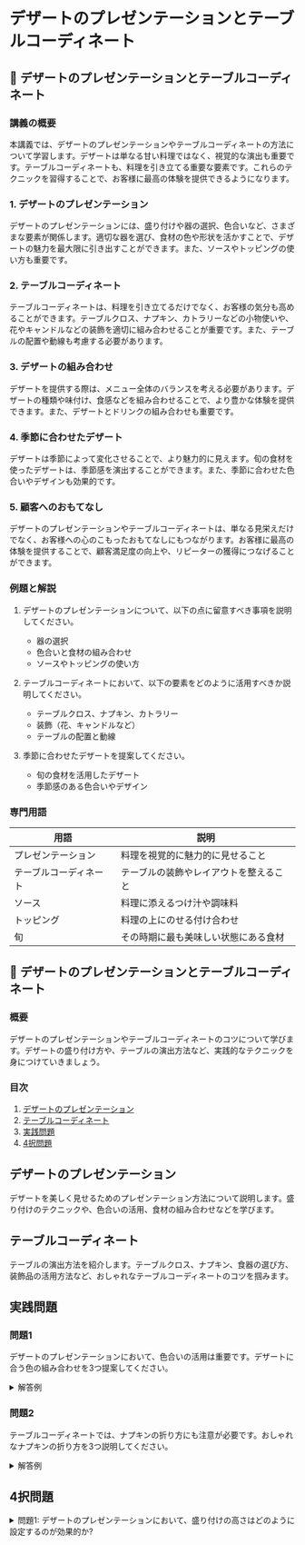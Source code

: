 # デザートのプレゼンテーションとテーブルコーディネート

## 📝 デザートのプレゼンテーションとテーブルコーディネート

<a id="introduction"></a>
### 講義の概要

本講義では、デザートのプレゼンテーションやテーブルコーディネートの方法について学習します。デザートは単なる甘い料理ではなく、視覚的な演出も重要です。テーブルコーディネートも、料理を引き立てる重要な要素です。これらのテクニックを習得することで、お客様に最高の体験を提供できるようになります。

<a id="topic1"></a>
### 1. デザートのプレゼンテーション

デザートのプレゼンテーションには、盛り付けや器の選択、色合いなど、さまざまな要素が関係します。適切な器を選び、食材の色や形状を活かすことで、デザートの魅力を最大限に引き出すことができます。また、ソースやトッピングの使い方も重要です。

<a id="topic2"></a>
### 2. テーブルコーディネート

テーブルコーディネートは、料理を引き立てるだけでなく、お客様の気分も高めることができます。テーブルクロス、ナプキン、カトラリーなどの小物使いや、花やキャンドルなどの装飾を適切に組み合わせることが重要です。また、テーブルの配置や動線も考慮する必要があります。

<a id="topic3"></a>
### 3. デザートの組み合わせ

デザートを提供する際は、メニュー全体のバランスを考える必要があります。デザートの種類や味付け、食感などを組み合わせることで、より豊かな体験を提供できます。また、デザートとドリンクの組み合わせも重要です。

<a id="topic4"></a>
### 4. 季節に合わせたデザート

デザートは季節によって変化させることで、より魅力的に見えます。旬の食材を使ったデザートは、季節感を演出することができます。また、季節に合わせた色合いやデザインも効果的です。

<a id="topic5"></a>
### 5. 顧客へのおもてなし

デザートのプレゼンテーションやテーブルコーディネートは、単なる見栄えだけでなく、お客様への心のこもったおもてなしにもつながります。お客様に最高の体験を提供することで、顧客満足度の向上や、リピーターの獲得につなげることができます。

<a id="examples"></a>
### 例題と解説

1. デザートのプレゼンテーションについて、以下の点に留意すべき事項を説明してください。
   - 器の選択
   - 色合いと食材の組み合わせ
   - ソースやトッピングの使い方

2. テーブルコーディネートにおいて、以下の要素をどのように活用すべきか説明してください。
   - テーブルクロス、ナプキン、カトラリー
   - 装飾（花、キャンドルなど）
   - テーブルの配置と動線

3. 季節に合わせたデザートを提案してください。
   - 旬の食材を活用したデザート
   - 季節感のある色合いやデザイン

<a id="glossary"></a>
### 専門用語

| 用語 | 説明 |
| --- | --- |
| プレゼンテーション | 料理を視覚的に魅力的に見せること |
| テーブルコーディネート | テーブルの装飾やレイアウトを整えること |
| ソース | 料理に添えるつけ汁や調味料 |
| トッピング | 料理の上にのせる付け合わせ |
| 旬 | その時期に最も美味しい状態にある食材 |

## 📝 デザートのプレゼンテーションとテーブルコーディネート

<a id="introduction"></a>
### 概要
デザートのプレゼンテーションやテーブルコーディネートのコツについて学びます。デザートの盛り付け方や、テーブルの演出方法など、実践的なテクニックを身につけていきましょう。

### 目次
1. [デザートのプレゼンテーション](#presentation)
2. [テーブルコーディネート](#table-setting)
3. [実践問題](#practice-problems)
4. [4択問題](#multiple-choice-questions)

<a id="presentation"></a>
## デザートのプレゼンテーション
デザートを美しく見せるためのプレゼンテーション方法について説明します。盛り付けのテクニックや、色合いの活用、食材の組み合わせなどを学びます。

<a id="table-setting"></a>
## テーブルコーディネート
テーブルの演出方法を紹介します。テーブルクロス、ナプキン、食器の選び方、装飾品の活用方法など、おしゃれなテーブルコーディネートのコツを掴みます。

<a id="practice-problems"></a>
## 実践問題

### 問題1
デザートのプレゼンテーションにおいて、色合いの活用は重要です。デザートに合う色の組み合わせを3つ提案してください。

<details>
<summary>解答例</summary>

1. 白と赤 - 白いムースにイチゴのソースをかけると鮮やかな色合いになります。
2. 黒と金 - 黒いチョコレートケーキに金箔をあしらえば、高級感のある仕上がりになります。
3. 緑と紫 - 抹茶のムースにブルーベリーのソースを添えれば、爽やかな印象を与えます。
</details>

### 問題2
テーブルコーディネートでは、ナプキンの折り方にも注意が必要です。おしゃれなナプキンの折り方を3つ説明してください。

<details>
<summary>解答例</summary>

1. ファンナプキン - ナプキンを半分に折り、さらに三角形に折り畳んで扇子のように広げます。
2. ロールナプキン - ナプキンを筒状に丸め、立てて置きます。リボンやレースで飾ると華やかになります。
3. 花びらナプキン - ナプキンを花びらのように丸く折り、中央にナイフやフォークを立てかけます。
</details>

<a id="multiple-choice-questions"></a>
## 4択問題

<details>
<summary>問題1: デザートのプレゼンテーションにおいて、盛り付けの高さはどのように設定するのが効果的か?</summary>

- a. 低めに盛り付ける
- b. 高めに盛り付ける 
- c. 平らに盛り付ける
- d. 盛り付けの高さは関係ない

<details>
<summary>回答と解説</summary>

回答: b. 高めに盛り付ける

デザートを高めに盛り付けることで、食べる人の視線を引き付けることができます。高さがあることで、デザートの存在感が増し、より印象的なプレゼンテーションになります。
> "デザートは高さのある盛り付けがおすすめです。視線を引き付け、存在感を出すことができます。" - 『デザートの魅せ方』p.25
</details>

<details>
<summary>問題2: テーブルコーディネートにおいて、ナプキンの色は何を意識して選ぶべきか?</summary>

- a. 料理の色と合わせる
- b. テーブルクロスの色と合わせる
- c. 来場者の服装に合わせる
- d. a、b、cすべてが重要

<details>
<summary>回答と解説</summary>

回答: d. a、b、cすべてが重要

ナプキンの色は、料理の色、テーブルクロスの色、来場者の服装など、さまざまな要素と調和させることが大切です。それによって、統一感のあるおしゃれなテーブルコーディネートを実現できます。
> "ナプキンの色は、料理、テーブルクロス、来場者の服装などを総合的に考えて選ぶことが重要です。調和のとれた演出ができるよう、バランスを意識しましょう。" - 『テーブルコーディネートの教科書』p.78
</details>

<details>
<summary>問題3: テーブルコーディネートで使用する装飾品の選び方について、正しいものはどれか?</summary>

- a. 季節感のあるものを選ぶ
- b. 食事のテーマに合わせて選ぶ
- c. 来場者の好みに合わせて選ぶ
- d. a、b、cすべてが重要

<details>
<summary>回答と解説</summary>

回答: d. a、b、cすべてが重要

テーブルコーディネートに使う装飾品は、季節感、食事のテーマ、来場者の好みなど、さまざまな要素を総合的に検討して選ぶ必要があります。それによって、統一感のある演出と、来場者を魅了するテーブルが完成します。
> "テーブルコーディネートの装飾品は、季節感、食事のコンセプト、来場者の嗜好など、様々な要素を考慮して選ぶことが大切です。バランスの取れた演出ができるよう心がけましょう。" - 『おもてなしのテーブルデザイン』p.92
</details>

<details>
<summary>問題4: デザートのプレゼンテーションにおいて、食材の組み合わせはどのように工夫するのが効果的か?</summary>

- a. 同系色の食材を使う
- b. 対比的な色の食材を使う
- c. 見た目だけでなく、味のバランスも考える
- d. b、cが重要

<details>
<summary>回答と解説</summary>

回答: d. b、cが重要

デザートのプレゼンテーションでは、見た目の美しさだけでなく、味のバランスも重要です。対比的な色の食材を組み合わせることで、視覚的な印象を高めることができます。